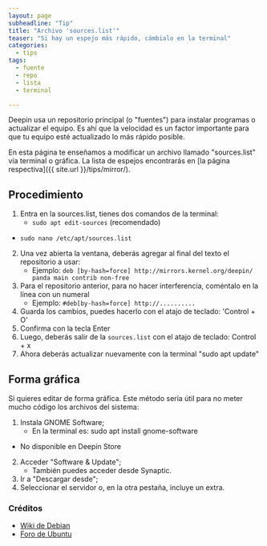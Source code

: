 ```yaml
---
layout: page
subheadline: "Tip"
title: "Archivo 'sources.list'"
teaser: "Si hay un espejo más rápido, cámbialo en la terminal"
categories:
  - tips
tags:
  - fuente
  - repo
  - lista
  - terminal

---
```


Deepin usa un repositorio principal (o "fuentes") para instalar programas o actualizar el equipo. Es ahí que la velocidad es un factor importante para que tu equipo esté actualizado lo más rápido posible.

En esta página te enseñamos a modificar un archivo llamado "sources.list" vía terminal o gráfica. La lista de espejos encontrarás en [la página respectiva]({{ site.url }}/tips/mirror/).

## Procedimiento

1. Entra en la sources.list, tienes dos comandos de la terminal:
	- `sudo apt edit-sources` (recomendado)
  - `sudo nano /etc/apt/sources.list`
2. Una vez abierta la ventana, deberás agregar al final del texto el repositorio a usar:
	- Ejemplo: `deb [by-hash=force] http://mirrors.kernel.org/deepin/ panda main contrib non-free`
3. Para el repositorio anterior, para no hacer interferencia, coméntalo en la línea con un numeral
	- Ejemplo: `#deb[by-hash=force] http://..........`
4. Guarda los cambios, puedes hacerlo con el atajo de teclado: 'Control + O'
5. Confirma con la tecla Enter
6. Luego, deberás salir de la `sources.list` con el atajo de teclado: Control + x
7. Ahora deberás actualizar nuevamente con la terminal "sudo apt update"

## Forma gráfica

Si quieres editar de forma gráfica. Este método sería útil para no meter mucho código los archivos del sistema:

1. Instala GNOME Software;
	- En la terminal es: sudo apt install gnome-software
  - No disponible en Deepin Store
2. Acceder  "Software & Update";
	- También puedes acceder desde Synaptic.
3. Ir a "Descargar desde";
4. Seleccionar el servidor o, en la otra pestaña, incluye un extra.

### Créditos

* [Wiki de Debian](https://wiki.debian.org/HowToUpgradeKernel)
* [Foro de Ubuntu](http://www.ubuntu-es.org/node/169130)
